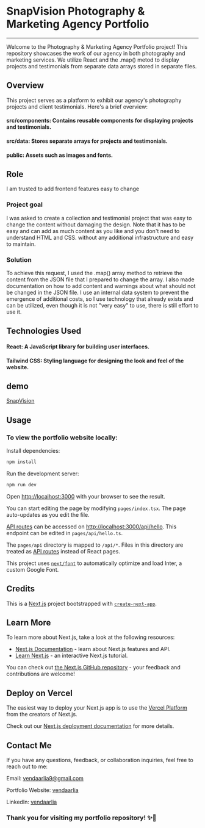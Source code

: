 # SnapVision Photography & Marketing Agency Portfolio
___
Welcome to the Photography & Marketing Agency Portfolio project! This repository showcases the work of our agency in both photography and marketing services. We utilize React and the .map() metod to display projects and testimonials from separate data arrays stored in separate files.

## Overview

This project serves as a platform to exhibit our agency's photography projects and client testimonials. Here's a brief overview:

#### src/components: Contains reusable components for displaying projects and testimonials.
#### src/data: Stores separate arrays for projects and testimonials.
#### public: Assets such as images and fonts.

## Role
I am trusted to add frontend features easy to change

### Project goal
I was asked to create a collection and testimonial project that was easy to change the content without damaging the design. Note that it has to be easy and can add as much content as you like and you don't need to understand HTML and CSS. without any additional infrastructure and easy to maintain.

### Solution
To achieve this request, I used the .map() array method to retrieve the content from the JSON file that I prepared to change the array. I also made documentation on how to add content and warnings about what should not be changed in the JSON file. I use an internal data system to prevent the emergence of additional costs, so I use technology that already exists and can be utilized, even though it is not "very easy" to use, there is still effort to use it. 

## Technologies Used

#### React: A JavaScript library for building user interfaces.
#### Tailwind CSS: Styling language for designing the look and feel of the website.

## demo
[SnapVision](https://snapvision-reactmapdata.vercel.app/)

## Usage
### To view the portfolio website locally:

Install dependencies:
```bash
npm install
```

Run the development server:
```bash
npm run dev
```

Open [http://localhost:3000](http://localhost:3000) with your browser to see the result.

You can start editing the page by modifying `pages/index.tsx`. The page auto-updates as you edit the file.

[API routes](https://nextjs.org/docs/api-routes/introduction) can be accessed on [http://localhost:3000/api/hello](http://localhost:3000/api/hello). This endpoint can be edited in `pages/api/hello.ts`.

The `pages/api` directory is mapped to `/api/*`. Files in this directory are treated as [API routes](https://nextjs.org/docs/api-routes/introduction) instead of React pages.

This project uses [`next/font`](https://nextjs.org/docs/basic-features/font-optimization) to automatically optimize and load Inter, a custom Google Font.

## Credits

This is a [Next.js](https://nextjs.org/) project bootstrapped with [`create-next-app`](https://github.com/vercel/next.js/tree/canary/packages/create-next-app).

## Learn More

To learn more about Next.js, take a look at the following resources:

- [Next.js Documentation](https://nextjs.org/docs) - learn about Next.js features and API.
- [Learn Next.js](https://nextjs.org/learn) - an interactive Next.js tutorial.

You can check out [the Next.js GitHub repository](https://github.com/vercel/next.js/) - your feedback and contributions are welcome!

## Deploy on Vercel

The easiest way to deploy your Next.js app is to use the [Vercel Platform](https://vercel.com/new?utm_medium=default-template&filter=next.js&utm_source=create-next-app&utm_campaign=create-next-app-readme) from the creators of Next.js.

Check out our [Next.js deployment documentation](https://nextjs.org/docs/deployment) for more details.

## Contact Me
If you have any questions, feedback, or collaboration inquiries, feel free to reach out to me:

Email: vendaarlia9@gmail.com

Portfolio Website: [vendaarlia](https://vendaarlia-nextjs.vercel.app/)

LinkedIn: [vendaarlia](https://www.linkedin.com/in/vendaarlia/)

### Thank you for visiting my portfolio repository! ✨🚀


